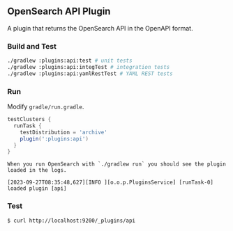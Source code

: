 ## OpenSearch API Plugin

A plugin that returns the OpenSearch API in the OpenAPI format.

### Build and Test

```sh
./gradlew :plugins:api:test # unit tests
./gradlew :plugins:api:integTest # integration tests
./gradlew :plugins:api:yamlRestTest # YAML REST tests
```

### Run

Modify `gradle/run.gradle`.

```gradle
testClusters {
  runTask {
    testDistribution = 'archive'
    plugin(':plugins:api')
  }
}
```

    When you run OpenSearch with `./gradlew run` you should see the plugin loaded in the logs.

```
[2023-09-27T08:35:48,627][INFO ][o.o.p.PluginsService] [runTask-0] loaded plugin [api]
```

### Test

```sh
$ curl http://localhost:9200/_plugins/api
```
